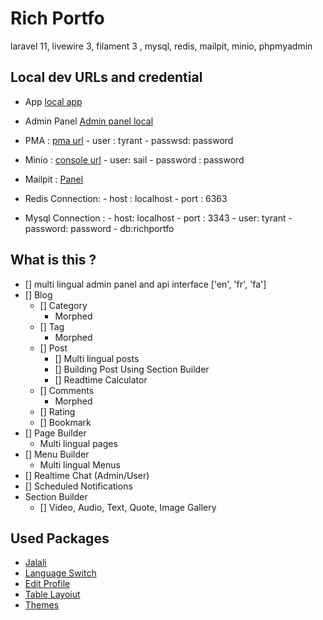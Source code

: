 # Rich Portfo

laravel 11, livewire 3, filament 3 , mysql, redis, mailpit, minio, phpmyadmin

## Local dev URLs and credential

-   App [local app](http://localhost:8888)
-   Admin Panel [Admin panel local](http://localhost:8888/Admin)

-   PMA : [pma url](http://localhost:8080) - user : tyrant - passwsd: password
-   Minio : [console url](http://localhost:8901/login) - user: sail - password : password
-   Mailpit : [Panel](http://localhost:8025)
-   Redis Connection: - host : localhost - port : 6363
-   Mysql Connection : - host: localhost - port : 3343 - user: tyrant - password: password - db:richportfo

## What is this ?

-   [] multi lingual admin panel and api interface ['en', 'fr', 'fa']
-   [] Blog
    -   [] Category
        -   Morphed
    -   [] Tag
        -   Morphed
    -   [] Post
        -   [] Multi lingual posts
        -   [] Building Post Using Section Builder
        -   [] Readtime Calculator
    -   [] Comments
        -   Morphed
    -   [] Rating
    -   [] Bookmark
-   [] Page Builder
    -   Multi lingual pages
-   [] Menu Builder
    -   Multi lingual Menus
-   [] Realtime Chat (Admin/User)
-   [] Scheduled Notifications
-   Section Builder
    -   [] Video, Audio, Text, Quote, Image Gallery

## Used Packages

-   [Jalali](https://filamentphp.com/plugins/mokhosh-jalali)
-   [Language Switch](https://filamentphp.com/plugins/bezhansalleh-language-switch)
-   [Edit Profile](https://filamentphp.com/plugins/joaopaulolndev-edit-profile)
-   [Table Layoiut](https://github.com/Hydrat-Agency/filament-table-layout-toggle)
-   [Themes](https://filamentphp.com/plugins/hasnayeen-themes)
